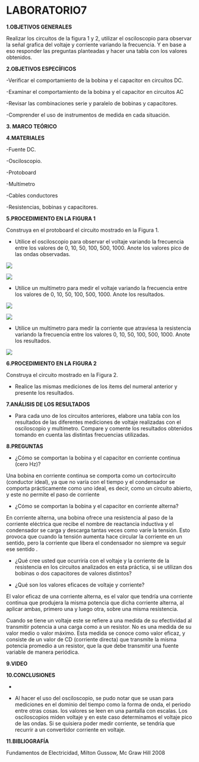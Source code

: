 # LABORATORIO7

**1.OBJETIVOS GENERALES**

Realizar los circuitos de la figura 1 y 2, utilizar el osciloscopio para observar la señal grafica del voltaje y corriente variando la frecuencia. Y en base a eso responder las preguntas planteadas y hacer una tabla con los valores obtenidos. 

**2.OBJETIVOS ESPECÍFICOS**

-Verificar el comportamiento de la bobina y el capacitor en circuitos DC.

-Examinar el comportamiento de la bobina y el capacitor en circuitos AC

-Revisar las combinaciones serie y paralelo de bobinas y capacitores.

-Comprender el uso de instrumentos de medida en cada situación.

**3. MARCO TEÓRICO**

**4.MATERIALES**

-Fuente DC.

-Osciloscopio.

-Protoboard

-Multímetro

-Cables conductores

-Resistencias, bobinas y capacitores.

**5.PROCEDIMIENTO EN LA FIGURA 1**

Construya en el protoboard el circuito mostrado en la Figura 1.

- Utilice el osciloscopio para observar el voltaje variando la frecuencia entre los valores de 0, 10, 50, 100, 500, 1000. Anote los valores pico de las ondas observadas.

![](https://user-images.githubusercontent.com/84998013/131280341-e0aeb161-d02f-4223-b93f-c0f4284fbe64.png)

![](https://user-images.githubusercontent.com/84998013/131280689-86bd6834-2816-4f3b-bcd8-91db835fcac2.png)

- Utilice un multímetro para medir el voltaje variando la frecuencia entre los valores de 0, 10, 50, 100, 500, 1000. Anote los resultados.

![](https://user-images.githubusercontent.com/84998013/131280495-ba0db69f-7b58-49a5-bbef-a88b139824d7.png)

![](https://user-images.githubusercontent.com/84998013/131280793-0cdd391a-a540-4467-9621-93deca8befec.png)

- Utilice un multímetro para medir la corriente que atraviesa la resistencia variando la frecuencia entre los valores 0, 10, 50, 100, 500, 1000. Anote los resultados.

![](https://user-images.githubusercontent.com/84998013/131282241-30961029-ddfe-449d-a361-63e184500a98.png)

**6.PROCEDIMIENTO EN LA FIGURA 2**

Construya el circuito mostrado en la Figura 2.

- Realice las mismas mediciones de los ítems del numeral anterior y presente los  resultados.


**7.ANÁLISIS DE LOS RESULTADOS**

- Para cada uno de los circuitos anteriores, elabore una tabla con los resultados de las diferentes mediciones de voltaje realizadas con el osciloscopio y multímetro. Compare y comente los resultados obtenidos tomando en cuenta las distintas frecuencias  utilizadas.


**8.PREGUNTAS**

- ¿Cómo se comportan la bobina y el capacitor en corriente continua (cero Hz)?


Una bobina en corriente continua se comporta como un cortocircuito (conductor ideal), ya que no varía con el tiempo y el condensador se comporta prácticamente como uno ideal, es decir, como un circuito abierto, y este no permite el paso de corriente


- ¿Cómo se comportan la bobina y el capacitor en corriente alterna?

En corriente alterna, una bobina ofrece una resistencia al paso de la corriente eléctrica que recibe el nombre de reactancia inductiva y el condensador se carga y descarga tantas veces como varíe la tensión. Esto provoca que cuando la tensión aumenta hace circular la corriente en un sentido, pero la corriente que libera el condensador no siempre va seguir ese sentido .

- ¿Qué cree usted que ocurriría con el voltaje y la corriente de la resistencia en los circuitos analizados en esta práctica, si se utilizan dos bobinas o dos capacitores de valores  distintos?



- ¿Qué son los valores eficaces de voltaje y corriente?

El valor eficaz de una corriente alterna, es el valor que tendría una corriente continua que produjera la misma potencia que dicha corriente alterna, al aplicar ambas, primero una y luego otra, sobre una misma resistencia.

Cuando se tiene un voltaje este se refiere a una medida de su efectividad al transmitir potencia a una carga como a un resistor. No es una medida de su valor medio o valor máximo. Esta medida se conoce como valor eficaz, y consiste de un valor de CD (corriente directa) que transmite la misma potencia promedio a un resistor, que la que debe transmitir una fuente variable de manera periódica.


**9.VIDEO**

**10.CONCLUSIONES**

-

- Al hacer el uso del osciloscopio, se pudo notar que se usan para mediciones en el dominio del tiempo como la forma de onda, el periodo entre otras cosas. los valores se leen en una pantalla con escalas. Los osciloscopios miden voltaje y en este caso determinamos el voltaje pico de las ondas. Si se quisiera poder medir corriente, se tendría que recurrir a un convertidor corriente en voltaje.

**11.BIBLIOGRAFÍA**

Fundamentos de Electricidad, Milton Gussow, Mc Graw Hill 2008

















